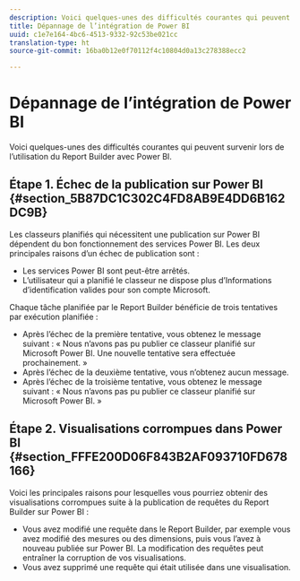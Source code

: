 ```yaml
---
description: Voici quelques-unes des difficultés courantes qui peuvent survenir lors de l’utilisation du Report Builder avec Power BI.
title: Dépannage de l’intégration de Power BI
uuid: c1e7e164-4bc6-4513-9332-92c53be021cc
translation-type: ht
source-git-commit: 16ba0b12e0f70112f4c10804d0a13c278388ecc2

---
```



# Dépannage de l’intégration de Power BI

Voici quelques-unes des difficultés courantes qui peuvent survenir lors de l’utilisation du Report Builder avec Power BI.

## Étape 1. Échec de la publication sur Power BI {#section_5B87DC1C302C4FD8AB9E4DD6B162DC9B}

Les classeurs planifiés qui nécessitent une publication sur Power BI dépendent du bon fonctionnement des services Power BI. Les deux principales raisons d’un échec de publication sont :

* Les services Power BI sont peut-être arrêtés.
* L’utilisateur qui a planifié le classeur ne dispose plus d’Informations d’identification valides pour son compte Microsoft.

Chaque tâche planifiée par le Report Builder bénéficie de trois tentatives par exécution planifiée :

* Après l’échec de la première tentative, vous obtenez le message suivant : « Nous n’avons pas pu publier ce classeur planifié sur Microsoft Power BI. Une nouvelle tentative sera effectuée prochainement. »
* Après l’échec de la deuxième tentative, vous n’obtenez aucun message.
* Après l’échec de la troisième tentative, vous obtenez le message suivant : « Nous n’avons pas pu publier ce classeur planifié sur Microsoft Power BI. »

## Étape 2. Visualisations corrompues dans Power BI {#section_FFFE200D06F843B2AF093710FD678166}

Voici les principales raisons pour lesquelles vous pourriez obtenir des visualisations corrompues suite à la publication de requêtes du Report Builder sur Power BI :

* Vous avez modifié une requête dans le Report Builder, par exemple vous avez modifié des mesures ou des dimensions, puis vous l’avez à nouveau publiée sur Power BI. La modification des requêtes peut entraîner la corruption de vos visualisations.
* Vous avez supprimé une requête qui était utilisée dans une visualisation.

